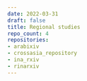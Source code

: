 ```yaml
---
date: 2022-03-31
draft: false
title: Regional studies
repo_count: 4
repositories:
- arabixiv
- crossasia_repository
- ina_rxiv
- rinarxiv
---
```



